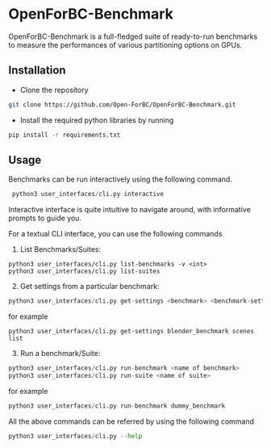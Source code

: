# OpenForBC-Benchmark

OpenForBC-Benchmark is a full-fledged suite of ready-to-run benchmarks to measure the performances of various partitioning options on GPUs.

## Installation

- Clone the repository

```bash
git clone https://github.com/Open-ForBC/OpenForBC-Benchmark.git
```

- Install the required python libraries by running 

```bash
pip install -r requirements.txt
```

## Usage

Benchmarks can be run interactively using the following command.

```python
 python3 user_interfaces/cli.py interactive
```

Interactive interface is quite intuitive to navigate around, with informative prompts to guide you. 


For a textual CLI interface, you can use the following commands

1. List Benchmarks/Suites:  

```
python3 user_interfaces/cli.py list-benchmarks -v <int>
python3 user_interfaces/cli.py list-suites
```

2. Get settings from a particular benchmark:


```python
python3 user_interfaces/cli.py get-settings <benchmark> <benchmark-settings>
```
for example

```
python3 user_interfaces/cli.py get-settings blender_benchmark scenes list
```

3. Run a benchmark/Suite:


```python 
python3 user_interfaces/cli.py run-benchmark <name of benchmark> 
python3 user_interfaces/cli.py run-suite <name of suite> 
```
for example

```python
python3 user_interfaces/cli.py run-benchmark dummy_benchmark
```


All the above commands can be referred by using the following command 
```python
python3 user_interfaces/cli.py --help
```
